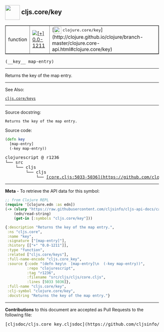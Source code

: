 ## <img width="48px" valign="middle" src="http://i.imgur.com/Hi20huC.png"> cljs.core/key

 <table border="1">
<tr>

<td>function</td>
<td><a href="https://github.com/cljsinfo/cljs-api-docs/tree/0.0-1211"><img valign="middle" alt="[+] 0.0-1211" src="https://img.shields.io/badge/+-0.0--1211-lightgrey.svg"></a> </td>
<td>
[<img height="24px" valign="middle" src="http://i.imgur.com/1GjPKvB.png"> <samp>clojure.core/key</samp>](http://clojure.github.io/clojure/branch-master/clojure.core-api.html#clojure.core/key)
</td>
</tr>
</table>

 <samp>
(__key__ map-entry)<br>
</samp>

---

Returns the key of the map entry.

---


See Also:

[`cljs.core/keys`](cljs.core_keys.md)<br>

---

Source docstring:

```
Returns the key of the map entry.
```

Source code:

```clj
(defn key
  [map-entry]
  (-key map-entry))
```

 <pre>
clojurescript @ r1236
└── src
    └── cljs
        └── cljs
            └── <ins>[core.cljs:5033-5036](https://github.com/clojure/clojurescript/blob/r1236/src/cljs/cljs/core.cljs#L5033-L5036)</ins>
</pre>


---

__Meta__ - To retrieve the API data for this symbol:

```clj
;; from Clojure REPL
(require '[clojure.edn :as edn])
(-> (slurp "https://raw.githubusercontent.com/cljsinfo/cljs-api-docs/catalog/cljs-api.edn")
    (edn/read-string)
    (get-in [:symbols "cljs.core/key"]))
```

```clj
{:description "Returns the key of the map entry.",
 :ns "cljs.core",
 :name "key",
 :signature ["[map-entry]"],
 :history [["+" "0.0-1211"]],
 :type "function",
 :related ["cljs.core/keys"],
 :full-name-encode "cljs.core_key",
 :source {:code "(defn key\n  [map-entry]\n  (-key map-entry))",
          :repo "clojurescript",
          :tag "r1236",
          :filename "src/cljs/cljs/core.cljs",
          :lines [5033 5036]},
 :full-name "cljs.core/key",
 :clj-symbol "clojure.core/key",
 :docstring "Returns the key of the map entry."}

```

---

__Contributions__ to this document are accepted as Pull Requests to the following file:

 <pre>
[cljsdoc/cljs.core_key.cljsdoc](https://github.com/cljsinfo/cljs-api-docs/blob/master/cljsdoc/cljs.core_key.cljsdoc)
</pre>

